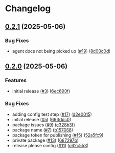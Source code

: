# Changelog

## [0.2.1](https://github.com/valstro/markdown-rules-mcp/compare/markdown-rules-mcp-v0.2.0...markdown-rules-mcp-v0.2.1) (2025-05-06)


### Bug Fixes

* agent docs not being picked up ([#19](https://github.com/valstro/markdown-rules-mcp/issues/19)) ([8d03c0d](https://github.com/valstro/markdown-rules-mcp/commit/8d03c0de43cfb9e1fafa39fb34997fdf6c0c96e8))

## [0.2.0](https://github.com/valstro/markdown-rules-mcp/compare/markdown-rules-mcp-v0.1.0...markdown-rules-mcp-v0.2.0) (2025-05-06)


### Features

* initial release ([#3](https://github.com/valstro/markdown-rules-mcp/issues/3)) ([6ec690f](https://github.com/valstro/markdown-rules-mcp/commit/6ec690f6af56d18f0e4920779927d1a2fa343858))


### Bug Fixes

* adding config test step ([#17](https://github.com/valstro/markdown-rules-mcp/issues/17)) ([d2e0015](https://github.com/valstro/markdown-rules-mcp/commit/d2e0015625e9e5d54f78df04dd96869a2f6efabe))
* initial release ([#5](https://github.com/valstro/markdown-rules-mcp/issues/5)) ([693ddc0](https://github.com/valstro/markdown-rules-mcp/commit/693ddc0e609c3681e1ebeceb8df6d24babcaa35e))
* package issues ([#9](https://github.com/valstro/markdown-rules-mcp/issues/9)) ([c328b3f](https://github.com/valstro/markdown-rules-mcp/commit/c328b3f6e55f3f088342060b767ba46c3c92f569))
* package name ([#7](https://github.com/valstro/markdown-rules-mcp/issues/7)) ([b157068](https://github.com/valstro/markdown-rules-mcp/commit/b157068619e2280ce0790886afdd9a6731cd6c9b))
* package token for publishing ([#15](https://github.com/valstro/markdown-rules-mcp/issues/15)) ([52a5fc9](https://github.com/valstro/markdown-rules-mcp/commit/52a5fc98dcb801240dff69bfda3e5fd6bc3d16cc))
* private package ([#13](https://github.com/valstro/markdown-rules-mcp/issues/13)) ([687297b](https://github.com/valstro/markdown-rules-mcp/commit/687297b024d69a5c128d767129d8a97c450d4f09))
* release please config ([#11](https://github.com/valstro/markdown-rules-mcp/issues/11)) ([c62c553](https://github.com/valstro/markdown-rules-mcp/commit/c62c55380bcb76382d21ec9d413482fbb092e49f))
